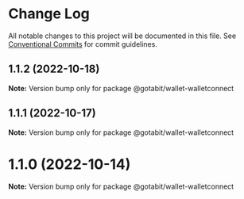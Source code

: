 # Change Log

All notable changes to this project will be documented in this file.
See [Conventional Commits](https://conventionalcommits.org) for commit guidelines.

## 1.1.2 (2022-10-18)

**Note:** Version bump only for package @gotabit/wallet-walletconnect





## 1.1.1 (2022-10-17)

**Note:** Version bump only for package @gotabit/wallet-walletconnect





# 1.1.0 (2022-10-14)

**Note:** Version bump only for package @gotabit/wallet-walletconnect
